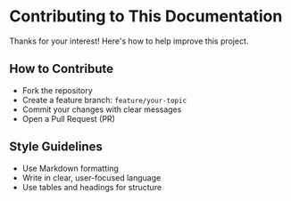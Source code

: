 # Contributing to This Documentation

Thanks for your interest! Here's how to help improve this project.

## How to Contribute

- Fork the repository
- Create a feature branch: `feature/your-topic`
- Commit your changes with clear messages
- Open a Pull Request (PR)

## Style Guidelines

- Use Markdown formatting
- Write in clear, user-focused language
- Use tables and headings for structure
